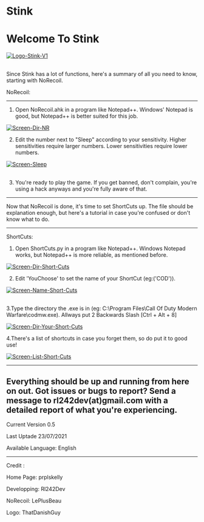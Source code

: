 # Stink
# Welcome To Stink

<a href="https://imgbb.com/"><img src="https://i.ibb.co/cXKGQwb/Logo-Stink-V1.png" alt="Logo-Stink-V1" border="0"></a><br /><a target='_blank' href='https://fr.imgbb.com/'></a><br />

Since Stink has a lot of functions, here's a summary of all you need to know, starting with NoRecoil.

NoRecoil:

------------------------------

1. Open NoRecoil.ahk in a program like Notepad++. Windows' Notepad is good, but Notepad++ is better suited for this job.

<a href="https://ibb.co/hfSdPZz"><img src="https://i.ibb.co/L53gLJ7/Screen-Dir-NR.png" alt="Screen-Dir-NR" border="0"></a>

2. Edit the number next to "Sleep" according to your sensitivity. Higher sensitivities require larger numbers. Lower sensitivities require lower numbers.

<a href="https://ibb.co/5xmxqSy"><img src="https://i.ibb.co/mFkFQ2w/Screen-Sleep.png" alt="Screen-Sleep" border="0"></a><br /><a target='_blank' href='https://usefulwebtool.com/fr/clavier-mathematique'></a><br />

3. You're ready to play the game. If you get banned, don't complain, you're using a hack anyways and you're fully aware of that.


---------------------------

Now that NoRecoil is done, it's time to set ShortCuts up. The file should be explanation enough, but here's a tutorial in case you're confused or don't 
know what to do.

--------------------------

ShortCuts:

1. Open ShortCuts.py in a program like Notepad++. Windows Notepad works, but Notepad++ is more reliable, as mentioned before.

<a href="https://ibb.co/djtcNqY"><img src="https://i.ibb.co/Ntr30PB/Screen-Dir-Short-Cuts.png" alt="Screen-Dir-Short-Cuts" border="0"></a>

2. Edit 'YouChoose' to set the name of your ShortCut (eg:('COD')).

<a href="https://ibb.co/PhYQ7Gb"><img src="https://i.ibb.co/zR5JyVL/Screen-Name-Short-Cuts.png" alt="Screen-Name-Short-Cuts" border="0"></a><br /><a target='_blank' href='https://imgbb.com/'></a><br />

3.Type the directory the .exe is in (eg: C:\\Program Files\\Call Of Duty Modern Warfare\\codmw.exe). Allways put 2 Backwards Slash [Ctrl + Alt + 8]

<a href="https://ibb.co/JjXT7G7"><img src="https://i.ibb.co/fdmWpyp/Screen-Dir-Your-Short-Cuts.png" alt="Screen-Dir-Your-Short-Cuts" border="0"></a>

4.There's a list of shortcuts in case you forget them, so do put it to good use!

<a href="https://ibb.co/S6Cw86f"><img src="https://i.ibb.co/mRW5wRN/Screen-List-Short-Cuts.png" alt="Screen-List-Short-Cuts" border="0"></a>


------------------------------------
Everything should be up and running from here on out.
Got issues or bugs to report? 
Send a message to rl242dev(at)gmail.com with a detailed report of what you're experiencing.
-----------------------------------

Current Version 0.5

Last Uptade 23/07/2021

Available Language: 
English

----------------------------------

Credit : 

Home Page: prplskelly

Developping: Rl242Dev

NoRecoil: LePlusBeau

Logo: ThatDanishGuy
